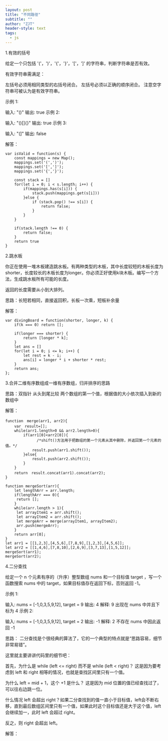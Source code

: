 ```yaml
---
layout: post
title: "不同路径"
subtitle: ""
author: "ZJT"
header-style: text
tags:
  - js
---
```


1.有效的括号

给定一个只包括 '('，')'，'{'，'}'，'['，']' 的字符串，判断字符串是否有效。

有效字符串需满足：

左括号必须用相同类型的右括号闭合。
左括号必须以正确的顺序闭合。
注意空字符串可被认为是有效字符串。

示例 1:

输入: "()"
输出: true
示例 2:

输入: "()[]{}"
输出: true
示例 3:

输入: "(]"
输出: false

解答：
```
var isValid = function(s) {
    const mappings = new Map();
    mappings.set('(',')');
    mappings.set('[',']');
    mappings.set('{','}');

    const stack = []
    for(let i = 0; i < s.length; i++) {
        if(mappings.has(s[i])) {
            stack.push(mappings.get(s[i]))
        }else {
            if (stack.pop() !== s[i]) {
                return false;
            }
        }
    }

    if(stack.length !== 0) {
        return false;
    }
    return true
}
```

2.跳水板

你正在使用一堆木板建造跳水板。有两种类型的木板，其中长度较短的木板长度为shorter，长度较长的木板长度为longer。你必须正好使用k块木板。编写一个方法，生成跳水板所有可能的长度。

返回的长度需要从小到大排列。

思路：长短若相同，直接返回积，长板一次乘，短板补余量

解答：
```
var divingBoard = function(shorter, longer, k) {
    if(k === 0) return [];

    if(longer === shorter) {
        return [longer * k];
    }
    let ans = []
    for(let i = 0; i <= k; i++) {
        let rest = k - i;
        ans[i] = longer * i + shorter * rest;
    }
    return ans;
};
```

3.合并二维有序数组成一维有序数组，归并排序的思路

思路：双指针 从头到尾比较 两个数组的第一个值，根据值的大小依次插入到新的数组中

解答：
```
function　merge(arr1, arr2){
    var　result=[];
    while(arr1.length>0 && arr2.length>0){
        if(arr1[0]<arr2[0]){
              /*shift()方法用于把数组的第一个元素从其中删除，并返回第一个元素的值。*/
            result.push(arr1.shift());
        }else{
            result.push(arr2.shift());
        }
    }
    return　result.concat(arr1).concat(arr2);
}

function mergeSort(arr){
    let lengthArr = arr.length;
    if(lengthArr === 0){
     return [];
    }
    while(arr.length > 1){
     let arrayItem1 = arr.shift();
     let arrayItem2 = arr.shift();
     let mergeArr = merge(arrayItem1, arrayItem2);
     arr.push(mergeArr);
    }
    return arr[0];
}
let arr1 = [[1,2,3],[4,5,6],[7,8,9],[1,2,3],[4,5,6]];
let arr2 = [[1,4,6],[7,8,10],[2,6,9],[3,7,13],[1,5,12]];
mergeSort(arr1);
mergeSort(arr2);
```

4.二分查找

给定一个 n 个元素有序的（升序）整型数组 nums 和一个目标值 target  ，写一个函数搜索 nums 中的 target，如果目标值存在返回下标，否则返回 -1。

示例 1:

输入: nums = [-1,0,3,5,9,12], target = 9
输出: 4
解释: 9 出现在 nums 中并且下标为 4
示例 2:

输入: nums = [-1,0,3,5,9,12], target = 2
输出: -1
解释: 2 不存在 nums 中因此返回 -1

思路：
二分查找是个很经典的算法了，它的一个典型的特点就是“思路容易，细节非常易错”。

这里就主要讲讲代码里的细节吧：

首先，为什么是 while (left <= right) 而不是 while (left < right)？
这是因为要考虑到 left 和 right 相等的情况，也就是查找区间里只有一个值。

为什么 left = mid + 1，这个 +1 是什么？
这是因为 mid 位置的值已经查找过了，可以往右边跳一位。

什么情况 left 会超出 right？如果二分查找到的值一直小于目标值，left会不断右移，直到最后数组区间里只有一个值，如果此时这个目标值还是大于这个值，left 会继续加一，此时 left 会超过 right。

反之，则 right 会超出 left。

解答：
```

```














